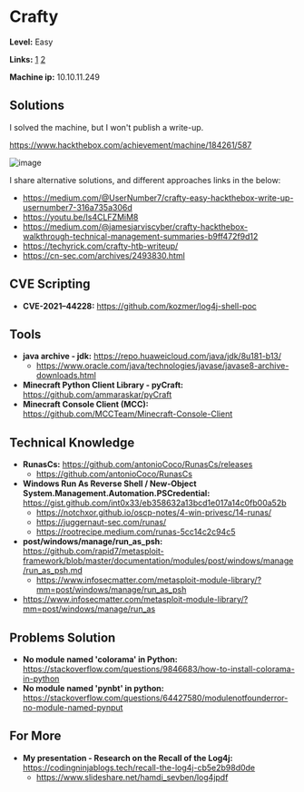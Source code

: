 # Crafty

**Level:** Easy

**Links:** [1](https://www.hackthebox.com/machines/Crafty)  [2](https://app.hackthebox.com/machines/Crafty)

**Machine ip:** 10.10.11.249


## Solutions
I solved the machine, but I won't publish a write-up. 

https://www.hackthebox.com/achievement/machine/184261/587

![image](https://github.com/h4md153v63n/CTFs/assets/5091265/306dd1f4-466d-4ecd-b8f8-cee95bd3ce51)

I share alternative solutions, and different approaches links in the below:
+ https://medium.com/@UserNumber7/crafty-easy-hackthebox-write-up-usernumber7-316a735a306d
+ https://youtu.be/Is4CLFZMiM8
+ https://medium.com/@jamesjarviscyber/crafty-hackthebox-walkthrough-technical-management-summaries-b9ff472f9d12
+ https://techyrick.com/crafty-htb-writeup/
+ https://cn-sec.com/archives/2493830.html


## CVE Scripting
+ **CVE-2021–44228:** https://github.com/kozmer/log4j-shell-poc


## Tools
+ **java archive - jdk:** https://repo.huaweicloud.com/java/jdk/8u181-b13/
  + https://www.oracle.com/java/technologies/javase/javase8-archive-downloads.html
+ **Minecraft Python Client Library - pyCraft:** https://github.com/ammaraskar/pyCraft
+ **Minecraft Console Client (MCC):** https://github.com/MCCTeam/Minecraft-Console-Client


## Technical Knowledge
+ **RunasCs:** https://github.com/antonioCoco/RunasCs/releases
  + https://github.com/antonioCoco/RunasCs
+ **Windows Run As Reverse Shell / New-Object System.Management.Automation.PSCredential:** https://gist.github.com/int0x33/eb358632a13bcd1e017a14c0fb00a52b
  + https://notchxor.github.io/oscp-notes/4-win-privesc/14-runas/
  + https://juggernaut-sec.com/runas/
  + https://rootrecipe.medium.com/runas-5cc14c2c94c5
+ **post/windows/manage/run_as_psh:** https://github.com/rapid7/metasploit-framework/blob/master/documentation/modules/post/windows/manage/run_as_psh.md
  + https://www.infosecmatter.com/metasploit-module-library/?mm=post/windows/manage/run_as_psh
+ https://www.infosecmatter.com/metasploit-module-library/?mm=post/windows/manage/run_as


## Problems Solution
+ **No module named 'colorama' in Python:** https://stackoverflow.com/questions/9846683/how-to-install-colorama-in-python
+ **No module named 'pynbt'  in python:** https://stackoverflow.com/questions/64427580/modulenotfounderror-no-module-named-pynput


## For More
+ **My presentation - Research on the Recall of the Log4j:** https://codingninjablogs.tech/recall-the-log4j-cb5e2b98d0de
  + https://www.slideshare.net/hamdi_sevben/log4jpdf
